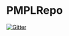 # PMPLRepo

[![Gitter](https://badges.gitter.im/Join%20Chat.svg)](https://gitter.im/tyashandayani/PMPLRepo?utm_source=badge&utm_medium=badge&utm_campaign=pr-badge&utm_content=badge)